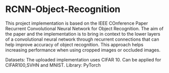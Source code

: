 # RCNN-Object-Recognition

This project implementation is based on the IEEE COnference Paper Recurrent Convolutional Neural Network for Object Recognition.
The aim of the paper and the implementation is to bring in context to the lower layers of a convolutional neural network through recurrent connections that can help improve accuracy of object recognition. This approach helps increasing performance when using cropped images or occluded images.

Datasets: The uploaded implementation uses CIFAR 10. Can be applied for CIFAR100,SVHN and MNIST.
Library: PyTorch
